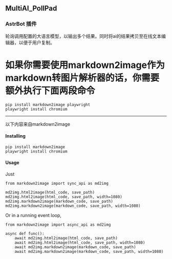 ## MultiAI_PollPad

### AstrBot 插件

轮询调用配置的大语言模型，以输出多个结果。同时将ai的结果拷贝至在线文本编辑器，以便于用户复制。

# 如果你需要使用markdown2image作为markdown转图片解析器的话，你需要额外执行下面两段命令
```
pip install markdown2image playwright
playwright install chromium
```


---
以下内容来自markdown2image
#### Installing
```
pip install markdown2image
playwright install chromium
```

#### Usage
Just
```
from markdown2image import sync_api as md2img

md2img.html2image(html_code, save_path)
md2img.html2image(html_code, save_path, width=1080)
md2img.markdown2image(markdown_code, save_path)
md2img.markdown2image(markdown_code, save_path, width=1080)
```
Or in a running event loop,
```
from markdown2image import async_api as md2img

async def func():
    await md2img.html2image(html_code, save_path)
    await md2img.html2image(html_code, save_path, width=1080)
    await md2img.markdown2image(markdown_code, save_path)
    await md2img.markdown2image(markdown_code, save_path, width=1080)
```